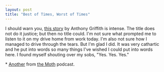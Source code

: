 ```yaml
---
layout: post
title: "Best of Times, Worst of Times"
---
```


I should warn you, [this story](https://themoth.org/stories/the-best-of-times-the-worst-of-times) by Anthony Griffith is intense. The title does not do it justice; but then no title could. I'm not sure what prompted me to listen to it on my drive home from work today. I'm also not sure how I managed to drive through the tears. But I'm glad I did. It was very cathartic and he put into words so many things I've wished I could put into words here. I found myself shouting over my sobs, "Yes. Yes. Yes."

<p class="postscript">* <a href="{{site.baseurl}}/2010/12/13/the-refugees/">Another</a> from <a href="http://themoth.org/">the Moth</a> podcast.</p>
